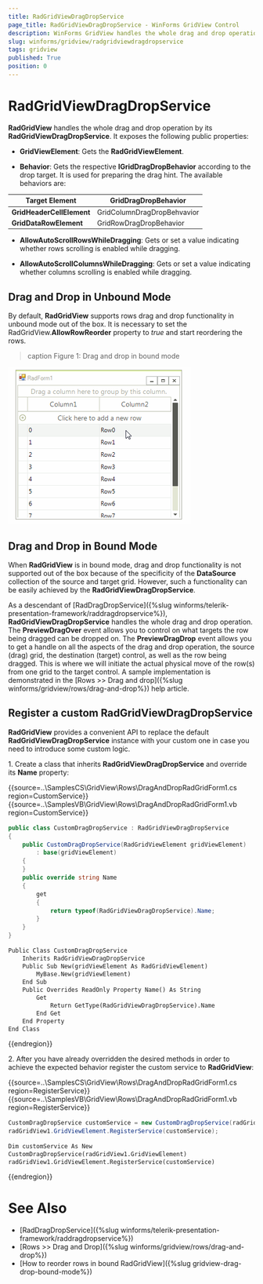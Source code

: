 ```yaml
---
title: RadGridViewDragDropService
page_title: RadGridViewDragDropService - WinForms GridView Control
description: WinForms GridView handles the whole drag and drop operation by its RadGridViewDragDropService. Learn how to use it.
slug: winforms/gridview/radgridviewdragdropservice
tags: gridview
published: True
position: 0 
---
```


# RadGridViewDragDropService

**RadGridView** handles the whole drag and drop operation by its **RadGridViewDragDropService**. It exposes the following public properties:

* **GridViewElement**: Gets the **RadGridViewElement**.

* **Behavior**: Gets the respective **IGridDragDropBehavior** according to the drop target. It is used for preparing the drag hint. The available behaviors are:

|Target Element|GridDragDropBehavior|
|----|----|
|**GridHeaderCellElement**|GridColumnDragDropBehvavior|
|**GridDataRowElement**|GridRowDragDropBehavior|

* **AllowAutoScrollRowsWhileDragging**: Gets or set a value indicating whether rows scrolling is enabled  while dragging.

* **AllowAutoScrollColumnsWhileDragging**: Gets or set a value indicating whether columns scrolling is enabled  while dragging.

## Drag and Drop in Unbound Mode

By default, **RadGridView** supports rows drag and drop functionality in unbound mode out of the box. It is necessary to set the RadGridView.**AllowRowReorder** property to *true* and start reordering the rows. 

>caption Figure 1: Drag and drop in bound mode

![gridview-drag-and-drop-radgridviewdragdropservice 001](images/gridview-drag-and-drop-radgridviewdragdropservice001.gif)


## Drag and Drop in Bound Mode

When **RadGridView** is in bound mode, drag and drop functionality is not supported out of the box because of the specificity of the **DataSource** collection of the source and target grid. However, such a functionality can be easily achieved by the **RadGridViewDragDropService**.

As a descendant of [RadDragDropService]({%slug winforms/telerik-presentation-framework/raddragdropservice%}), **RadGridViewDragDropService** handles the whole drag and drop operation. The **PreviewDragOver** event allows you to control on what targets the row being dragged can be dropped on. The **PreviewDragDrop** event allows you to get a handle on all the aspects of the drag and drop operation, the source (drag) grid, the destination (target) control, as well as the row being dragged. This is where we will initiate the actual physical move of the row(s) from one grid to the target control. A sample implementation is demonstrated in the [Rows >> Drag and drop]({%slug winforms/gridview/rows/drag-and-drop%}) help article.

## Register a custom RadGridViewDragDropService

**RadGridView** provides a convenient API to replace the default **RadGridViewDragDropService** instance with your custom one in case you need to introduce some custom logic. 

1\. Create a class that inherits **RadGridViewDragDropService** and override its **Name** property:

{{source=..\SamplesCS\GridView\Rows\DragAndDropRadGridForm1.cs region=CustomService}} 
{{source=..\SamplesVB\GridView\Rows\DragAndDropRadGridForm1.vb region=CustomService}} 

````C#
public class CustomDragDropService : RadGridViewDragDropService
{
    public CustomDragDropService(RadGridViewElement gridViewElement)
        : base(gridViewElement)
    {
    }
    public override string Name
    {
        get
        {
            return typeof(RadGridViewDragDropService).Name;
        }
    }
}

````
````VB.NET
Public Class CustomDragDropService
    Inherits RadGridViewDragDropService
    Public Sub New(gridViewElement As RadGridViewElement)
        MyBase.New(gridViewElement)
    End Sub
    Public Overrides ReadOnly Property Name() As String
        Get
            Return GetType(RadGridViewDragDropService).Name
        End Get
    End Property
End Class

````

{{endregion}} 

2\. After you have already overridden the desired methods in order to achieve the expected behavior register the custom service to **RadGridView**:

{{source=..\SamplesCS\GridView\Rows\DragAndDropRadGridForm1.cs region=RegisterService}} 
{{source=..\SamplesVB\GridView\Rows\DragAndDropRadGridForm1.vb region=RegisterService}} 

````C#
CustomDragDropService customService = new CustomDragDropService(radGridView1.GridViewElement);
radGridView1.GridViewElement.RegisterService(customService);

````
````VB.NET
Dim customService As New CustomDragDropService(radGridView1.GridViewElement)
radGridView1.GridViewElement.RegisterService(customService)

````

{{endregion}} 

# See Also

* [RadDragDropService]({%slug winforms/telerik-presentation-framework/raddragdropservice%})	
* [Rows >> Drag and Drop]({%slug winforms/gridview/rows/drag-and-drop%})	
* [How to reorder rows in bound RadGridView]({%slug gridview-drag-drop-bound-mode%})
